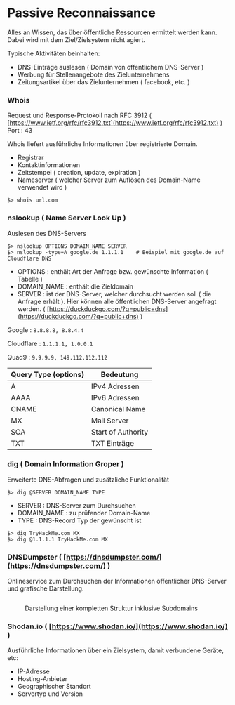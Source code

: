 # Passive Reconnaissance

Alles an Wissen, das über öffentliche Ressourcen ermittelt werden kann. Dabei wird mit dem Ziel/Zielsystem nicht agiert.

Typische Aktivitäten beinhalten:

* DNS-Einträge auslesen ( Domain von öffentlichem DNS-Server )
* Werbung für Stellenangebote des Zielunternehmens
* Zeitungsartikel über das Zielunternehmen ( facebook, etc. )

### Whois

Request und Response-Protokoll nach RFC 3912 ( [https://www.ietf.org/rfc/rfc3912.txt](https://www.ietf.org/rfc/rfc3912.txt) ) Port : 43

Whois liefert ausführliche Informationen über registrierte Domain.

* Registrar
* Kontaktinformationen
* Zeitstempel ( creation, update, expiration )
* Nameserver ( welcher Server zum Auflösen des Domain-Name verwendet wird )

```
$> whois url.com
```

### nslookup ( Name Server Look Up )

Auslesen des DNS-Servers&#x20;

```
$> nslookup OPTIONS DOMAIN_NAME SERVER
$> nslookup -type=A google.de 1.1.1.1    # Beispiel mit google.de auf Cloudflare DNS
```

* OPTIONS : enthält Art der Anfrage bzw. gewünschte Information ( Tabelle )
* DOMAIN\_NAME : enthält die Zieldomain
* SERVER : ist der DNS-Server, welcher durchsucht werden soll ( die Anfrage erhält ). Hier können alle öffentlichen DNS-Server angefragt werden. ( [https://duckduckgo.com/?q=public+dns](https://duckduckgo.com/?q=public+dns) )

Google : `8.8.8.8, 8.8.4.4`&#x20;

Cloudflare : `1.1.1.1, 1.0.0.1`&#x20;

Quad9 : `9.9.9.9, 149.112.112.112`&#x20;

| Query Type (options) | Bedeutung          |
| -------------------- | ------------------ |
| A                    | IPv4 Adressen      |
| AAAA                 | IPv6 Adressen      |
| CNAME                | Canonical Name     |
| MX                   | Mail Server        |
| SOA                  | Start of Authority |
| TXT                  | TXT Einträge       |

### dig ( Domain Information Groper )

Erweiterte DNS-Abfragen und zusätzliche Funktionalität

```
$> dig @SERVER DOMAIN_NAME TYPE
```

* SERVER : DNS-Server zum Durchsuchen
* DOMAIN\_NAME : zu prüfender Domain-Name
* TYPE : DNS-Record Typ der gewünscht ist

```
$> dig TryHackMe.com MX
$> dig @1.1.1.1 TryHackMe.com MX
```

### DNSDumpster ( [https://dnsdumpster.com/](https://dnsdumpster.com/) )

Onlineservice zum Durchsuchen der Informationen öffentlicher DNS-Server und grafische Darstellung.

<figure><img src="https://tryhackme-images.s3.amazonaws.com/user-uploads/5f04259cf9bf5b57aed2c476/room-content/844a43bc37547bbb13f94894605992d3.png" alt=""><figcaption><p>Darstellung einer kompletten Struktur inklusive Subdomains</p></figcaption></figure>

### Shodan.io ( [https://www.shodan.io/](https://www.shodan.io/) )

Ausführliche Informationen über ein Zielsystem, damit verbundene Geräte, etc:

* IP-Adresse
* Hosting-Anbieter
* Geographischer Standort
* Servertyp und Version
